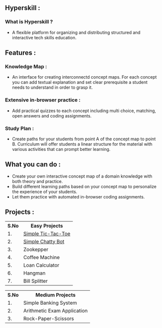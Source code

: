 ## Hyperskill : 
### What is Hyperskill ?
- A flexible platform for organizing and distributing structured and interactive tech skills education.

## Features :
### Knowledge Map : 
- An interface for creating interconnectd concept maps. For each concept you can add textual explanation and set clear prerequisite a student needs to understand in order to grasp it.
### Extensive in-browser practice :
- Add practical quizzes to each concept including multi choice, matching, open answers and coding assignments.
### Study Plan : 
- Create paths for your students from point A of the concept map to point B. Curriculum will offer students a linear structure for the material with various activities that can prompt better learning.

## What you can do : 
- Create your own interactive concept map of a domain knowledge with both theory and practice. 
- Build different learning paths based on your concept map to personalize the experience of your students. 
- Let them practice with automated in-browser coding assignments. 

## Projects :
<table>
  <tr>
    <th>S.No</th>
    <th>Easy Projects</th>
  </tr>
  <tr>
    <td>1.</td>
    <td><a href="https://github.com/Mathesh099/Tic-Tac-Toe.git">Simple Tic-Tac-Toe</a></td>
  </tr>
  <tr>
    <td>2.</td>
    <td><a href="">Simple Chatty Bot</a></td>
  </tr>
  <tr>
    <td>3.</td>
    <td>Zookepper</td>
  </tr>
  <tr>
    <td>4.</td>
    <td>Coffee Machine</td>
  </tr>
  <tr>
    <td>5.</td>
    <td>Loan Calculator</td>
  </tr>
  <tr>
    <td>6.</td>
    <td>Hangman</td>
  </tr>
  <tr>
    <td>7.</td>
    <td>Bill Splitter</td>
  </tr>
</table>  
<table>
  <tr>
    <th>S.No</th>
    <th>Medium Projects</th>
  </tr>
  <tr>
    <td>1.</td>
    <td>Simple Banking System</td>
  </tr>
  <tr>
    <td>2.</td>
    <td>Arithmetic Exam Application</td>
  </tr>
  <tr>
    <td>3.</td>
    <td>Rock-Paper-Scissors</td>
  </tr>
</table>
